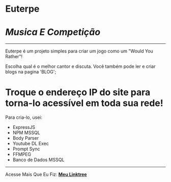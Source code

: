 # Euterpe
# _Musica E Competição_
---
Euterpe é um projeto simples para criar um jogo como um "Would You Rather"!

Escolha qual é o melhor cantor e discuta. Você também pode ler e criar blogs na pagina 'BLOG';

# Troque o endereço IP do site para torna-lo acessível em toda sua rede!

Para cria-lo, usei:
* ExpressJS
* NPM MSSQL
* Body Parser
* Youtube DL Exec
* Prompt Sync
* FFMPEG
* Banco de Dados MSSQL
---
Acesse Mais Que Eu Fiz: **[Meu Linktree](https://linktr.ee/migueloqueiroz)**